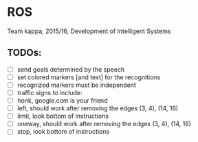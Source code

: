 # ROS
Team kappa, 2015/16, Development of Intelligent Systems

## TODOs:
- [ ] send goals determined by the speech
- [ ] set colored markers [and text] for the recognitions
- [ ] recognized markers must be independent
- [ ] traffic signs to include:
- [ ] honk, google.com is your friend
- [ ] left, should work after removing the edges (3, 4), (14, 16)
- [ ] limit, look bottom of instructions
- [ ] oneway, should work after removing the edges (3, 4), (14, 16)
- [ ] stop, look bottom of instructions